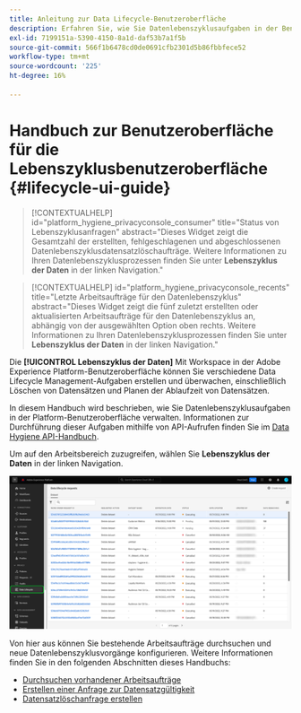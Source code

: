 ```yaml
---
title: Anleitung zur Data Lifecycle-Benutzeroberfläche
description: Erfahren Sie, wie Sie Datenlebenszyklusaufgaben in der Benutzeroberfläche von Adobe Experience Platform verwalten.
exl-id: 7199151a-5390-4150-8a1d-daf53b7a1f5b
source-git-commit: 566f1b6478cd0de0691cfb2301d5b86fbbfece52
workflow-type: tm+mt
source-wordcount: '225'
ht-degree: 16%

---
```


# Handbuch zur Benutzeroberfläche für die Lebenszyklusbenutzeroberfläche {#lifecycle-ui-guide}

>[!CONTEXTUALHELP]
>id="platform_hygiene_privacyconsole_consumer"
>title="Status von Lebenszyklusanfragen"
>abstract="Dieses Widget zeigt die Gesamtzahl der erstellten, fehlgeschlagenen und abgeschlossenen Datenlebenszyklusdatensatzlöschaufträge. Weitere Informationen zu Ihren Datenlebenszyklusprozessen finden Sie unter **Lebenszyklus der Daten** in der linken Navigation."

>[!CONTEXTUALHELP]
>id="platform_hygiene_privacyconsole_recents"
>title="Letzte Arbeitsaufträge für den Datenlebenszyklus"
>abstract="Dieses Widget zeigt die fünf zuletzt erstellten oder aktualisierten Arbeitsaufträge für den Datenlebenszyklus an, abhängig von der ausgewählten Option oben rechts. Weitere Informationen zu Ihren Datenlebenszyklusprozessen finden Sie unter **Lebenszyklus der Daten** in der linken Navigation."

Die **[!UICONTROL Lebenszyklus der Daten]** Mit Workspace in der Adobe Experience Platform-Benutzeroberfläche können Sie verschiedene Data Lifecycle Management-Aufgaben erstellen und überwachen, einschließlich Löschen von Datensätzen und Planen der Ablaufzeit von Datensätzen.

In diesem Handbuch wird beschrieben, wie Sie Datenlebenszyklusaufgaben in der Platform-Benutzeroberfläche verwalten. Informationen zur Durchführung dieser Aufgaben mithilfe von API-Aufrufen finden Sie im [Data Hygiene API-Handbuch](../api/overview.md).

Um auf den Arbeitsbereich zuzugreifen, wählen Sie **Lebenszyklus der Daten** in der linken Navigation.

![Die [!UICONTROL Lebenszyklus der Daten] Arbeitsbereich in der Platform-Benutzeroberfläche mit [!UICONTROL Lebenszyklus der Daten] im linken Navigationsbereich hervorgehoben.](../images/ui/overview/home.png)

Von hier aus können Sie bestehende Arbeitsaufträge durchsuchen und neue Datenlebenszyklusvorgänge konfigurieren. Weitere Informationen finden Sie in den folgenden Abschnitten dieses Handbuchs:

* [Durchsuchen vorhandener Arbeitsaufträge](./browse.md)
* [Erstellen einer Anfrage zur Datensatzgültigkeit](./dataset-expiration.md)
* [Datensatzlöschanfrage erstellen](./record-delete.md)
